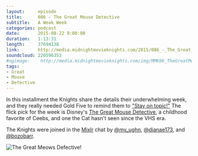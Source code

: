 ```yaml
---
layout:     episode
title:      086 - The Great Mouse Detective
subtitle:   A Weak Week
categories: podcast
date:       2015-08-22 9:00:00
duration:   1:13:31
length:     37694138
link:       http://media.midnightmovieknights.com/2015/086_-_The_Great_Mouse_Detective.m4a
soundcloud: 220596353
#ogimage:    http://media.midnightmovieknights.com/img/MMK86_TheGreatMeowsDefective-750x811.png
tags:
- Great
- Mouse
- Detective
---
```

In this installment the Knights share the details their underwhelming week, and they really needed Gold Five to remind them to ["Stay on topic!"](http://www.imdb.com/title/tt0076759/quotes?item=qt0440654) The flick pick for the week is Disney's [The Great Mouse Detective](http://www.imdb.com/title/tt0091149/), a childhood favorite of Ceebs, and one the Cat hasn't seen since the VHS era.

The Knights were joined in the [Mixlr](http://mixlr.com/midnight-movie-knights/) chat by [@mv_ughn](https://twitter.com/mv_ughn), [@dianae173](https://twitter.com/dianae173), and [@bozobarr](https://twitter.com/bozobarr).  

![The Great Meows Defective!](http://media.midnightmovieknights.com/img/MMK86_TheGreatMeowsDefective-750x811.png)